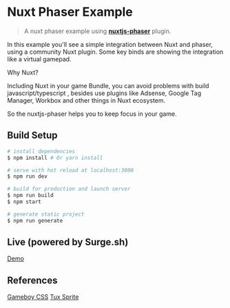 # Nuxt Phaser Example

> A nuxt phaser example using **[nuxtjs-phaser](https://www.npmjs.com/package/nuxtjs-phaser)** plugin.

In this example you'll see a simple integration between Nuxt and phaser, using a community Nuxt plugin.
Some key binds are showing the integration like a virtual gamepad.

Why Nuxt?

Including Nuxt in your game Bundle, you can avoid problems with build javascript/typescript , besides use plugins like Adsense, Google Tag Manager, Workbox and other things in Nuxt ecosystem.

So the nuxtjs-phaser helps you to keep focus in your game.

## Build Setup

``` bash
# install dependencies
$ npm install # Or yarn install

# serve with hot reload at localhost:3000
$ npm run dev

# build for production and launch server
$ npm run build
$ npm start

# generate static project
$ npm run generate
```

## Live (powered by Surge.sh)

[Demo](https://nuxtjs-phaser.surge.sh/)

## References

[Gameboy CSS](https://github.com/baumannzone/gameboy-css)
[Tux Sprite](https://opengameart.org/content/tux-classic-hero-style)
